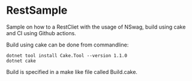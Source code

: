 # RestSample

Sample on how to a RestCliet with the usage of NSwag, build using cake and CI using Github actions.

Build using cake can be done from commandline:
```
dotnet tool install Cake.Tool --version 1.1.0
dotnet cake
```
Build is specified in a make like file called Build.cake.
